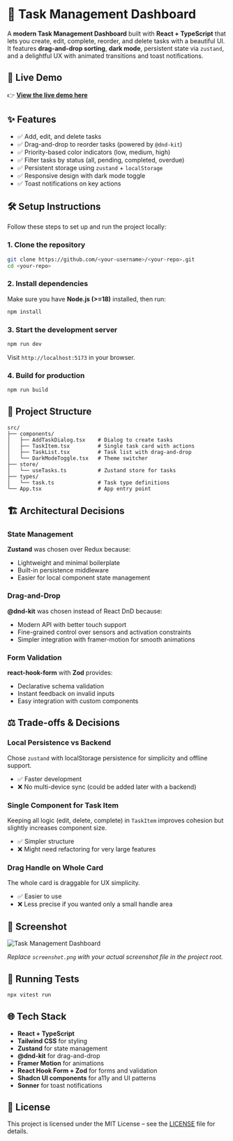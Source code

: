 # 📝 Task Management Dashboard

A **modern Task Management Dashboard** built with **React + TypeScript** that lets you create, edit, complete, reorder, and delete tasks with a beautiful UI. It features **drag-and-drop sorting**, **dark mode**, persistent state via `zustand`, and a delightful UX with animated transitions and toast notifications.

## 🚀 Live Demo

👉 **[View the live demo here](#)**

## ✨ Features

- ✅ Add, edit, and delete tasks
- ✅ Drag-and-drop to reorder tasks (powered by `@dnd-kit`)
- ✅ Priority-based color indicators (low, medium, high)
- ✅ Filter tasks by status (all, pending, completed, overdue)
- ✅ Persistent storage using `zustand` + `localStorage`
- ✅ Responsive design with dark mode toggle
- ✅ Toast notifications on key actions

## 🛠️ Setup Instructions

Follow these steps to set up and run the project locally:

### 1. Clone the repository

```bash
git clone https://github.com/<your-username>/<your-repo>.git
cd <your-repo>
```

### 2. Install dependencies

Make sure you have **Node.js (>=18)** installed, then run:

```bash
npm install
```

### 3. Start the development server

```bash
npm run dev
```

Visit `http://localhost:5173` in your browser.

### 4. Build for production

```bash
npm run build
```


## 📂 Project Structure

```
src/
├── components/
│   ├── AddTaskDialog.tsx    # Dialog to create tasks
│   ├── TaskItem.tsx         # Single task card with actions
│   ├── TaskList.tsx         # Task list with drag-and-drop
│   └── DarkModeToggle.tsx   # Theme switcher
├── store/
│   └── useTasks.ts          # Zustand store for tasks
├── types/
│   └── task.ts              # Task type definitions
└── App.tsx                  # App entry point
```

## 🏗️ Architectural Decisions

### State Management

**Zustand** was chosen over Redux because:
- Lightweight and minimal boilerplate
- Built-in persistence middleware
- Easier for local component state management

### Drag-and-Drop

**@dnd-kit** was chosen instead of React DnD because:
- Modern API with better touch support
- Fine-grained control over sensors and activation constraints
- Simpler integration with framer-motion for smooth animations

### Form Validation

**react-hook-form** with **Zod** provides:
- Declarative schema validation
- Instant feedback on invalid inputs
- Easy integration with custom components

## ⚖️ Trade-offs & Decisions

### Local Persistence vs Backend
Chose `zustand` with localStorage persistence for simplicity and offline support.
- ✅ Faster development
- ❌ No multi-device sync (could be added later with a backend)

### Single Component for Task Item
Keeping all logic (edit, delete, complete) in `TaskItem` improves cohesion but slightly increases component size.
- ✅ Simpler structure
- ❌ Might need refactoring for very large features

### Drag Handle on Whole Card
The whole card is draggable for UX simplicity.
- ✅ Easier to use
- ❌ Less precise if you wanted only a small handle area

## 📸 Screenshot

![Task Management Dashboard](screenshot.png)

*Replace `screenshot.png` with your actual screenshot file in the project root.*

## 🧪 Running Tests


```bash
npx vitest run 
```

## 🌐 Tech Stack

- **React + TypeScript**
- **Tailwind CSS** for styling
- **Zustand** for state management
- **@dnd-kit** for drag-and-drop
- **Framer Motion** for animations
- **React Hook Form + Zod** for forms and validation
- **Shadcn UI components** for a11y and UI patterns
- **Sonner** for toast notifications

## 📜 License

This project is licensed under the MIT License – see the [LICENSE](LICENSE) file for details.
